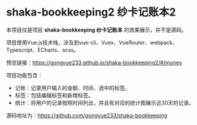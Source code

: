 # shaka-bookkeeping2 纱卡记账本2
本项目仅是项目 **shaka-bookkeeping 纱卡记账本** 的效果展示，并不是源码。

项目使用Vue.js技术栈，涉及到vue-cli、Vuex、VueRouter、webpack、Typescript、ECharts、scss。

预览链接：https://gongyue233.github.io/shaka-bookkeeping2/#/money

项目功能包含：

* 记账：记录用户输入的金额、时间、选中的标签。
* 标签：包括编辑标签和新增标签。
* 统计：将用户的记录按照时间列出，并且有对应的统计图展示近30天的记录。


源码地址为：https://github.com/gongyue233/shaka-bookkeeping
